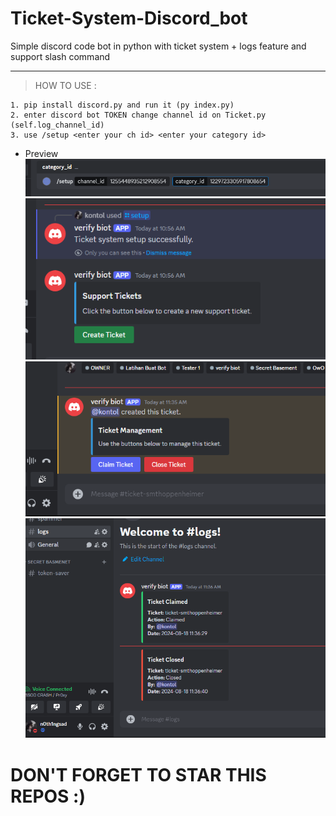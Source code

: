 # Ticket-System-Discord_bot
Simple discord code bot in python with ticket system + logs  feature and support slash command

---
> HOW TO USE : </br>
```
1. pip install discord.py and run it (py index.py)
2. enter discord bot TOKEN change channel id on Ticket.py (self.log_channel_id)
3. use /setup <enter your ch id> <enter your category id>
```
- Preview</br>
![image img](/example1.png)</br>
![image img](/example.png)</br>
![image img](/example2.png)</br>
![image img](/example3.png)</br>

# DON'T FORGET TO STAR THIS REPOS :)

